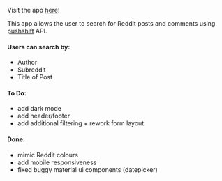 Visit the app [here](https://bmai53.github.io/reddit-search/)!

This app allows the user to search for Reddit posts and comments using [pushshift](https://pushshift.io/) API. 

#### Users can search by:
- Author
- Subreddit
- Title of Post

#### To Do:
- add dark mode
- add header/footer
- add additional filtering + rework form layout

#### Done:
- mimic Reddit colours
- add mobile responsiveness
- fixed buggy material ui components (datepicker)
